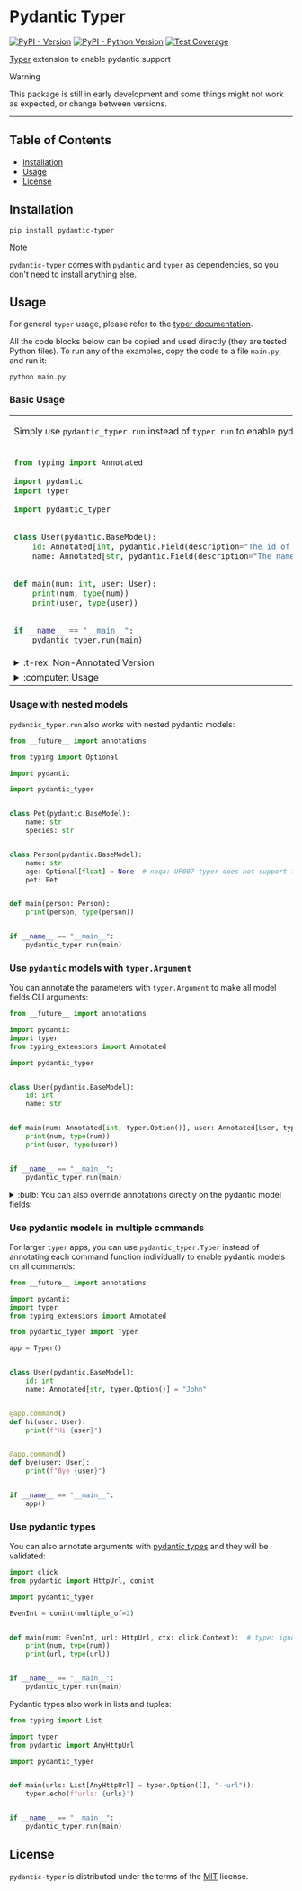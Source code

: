 <!---
Do not edit `README.md` manually, instead edit `docs/README.template.md` and run `python docs/scripts/make_docs.py`.
-->

# Pydantic Typer

[![PyPI - Version](https://img.shields.io/pypi/v/pydantic-typer.svg)](https://pypi.org/project/pydantic-typer)
[![PyPI - Python Version](https://img.shields.io/pypi/pyversions/pydantic-typer.svg)](https://pypi.org/project/pydantic-typer)
[![Test Coverage](https://coverage-badge.samuelcolvin.workers.dev/pypae/pydantic-typer.svg)](https://coverage-badge.samuelcolvin.workers.dev/redirect/pypae/pydantic-typer)

[Typer](https://github.com/tiangolo/typer) extension to enable pydantic support

> [!WARNING]  
> This package is still in early development and some things might not work as expected, or change between versions.

---

## Table of Contents

- [Installation](#installation)
- [Usage](#usage)
- [License](#license)

## Installation

```console
pip install pydantic-typer
```

> [!NOTE]  
> `pydantic-typer` comes with `pydantic` and `typer` as dependencies, so you don't need to install anything else.

## Usage

For general `typer` usage, please refer to the [typer documentation](https://typer.tiangolo.com/).

All the code blocks below can be copied and used directly (they are tested Python files).
To run any of the examples, copy the code to a file `main.py`, and run it:

```console
python main.py
```

### Basic Usage

<table>
<tr>
<td>

Simply use `pydantic_typer.run` instead of `typer.run` to enable pydantic support

</td>
</tr>
<tr>
<td>

```python
from typing import Annotated

import pydantic
import typer

import pydantic_typer


class User(pydantic.BaseModel):
    id: Annotated[int, pydantic.Field(description="The id of the user.")]
    name: Annotated[str, pydantic.Field(description="The name of the user.")] = "Jane Doe"


def main(num: int, user: User):
    print(num, type(num))
    print(user, type(user))


if __name__ == "__main__":
    pydantic_typer.run(main)
```

</td>
</tr>

<tr>
<td>
<details>
  <summary>
    :t-rex: Non-Annotated Version
  </summary>

```python
import pydantic

import pydantic_typer


class User(pydantic.BaseModel):
    id: int = pydantic.Field(description="The id of the user.")
    name: str = pydantic.Field("Jane Doe", description="The name of the user.")


def main(num: int, user: User):
    print(num, type(num))
    print(user, type(user))


if __name__ == "__main__":
    pydantic_typer.run(main)
```

</td>
</tr>

<tr>
<td>
<details>
  <summary>
    :computer: Usage
  </summary>

```console
$ # Run the basic example:
$ python main.py
Usage: example_001_basic.py [OPTIONS] NUM
Try 'example_001_basic.py --help' for help.
╭─ Error ────────────────────────────────────────────────────────────╮
│ Missing argument 'NUM'.                                            │
╰────────────────────────────────────────────────────────────────────╯

$ # We're missing a required argument, try using --help as suggested:
$ python main.py --help
Usage: example_001_basic.py [OPTIONS] NUM

╭─ Arguments ────────────────────────────────────────────────────────╮
│ *    num      INTEGER  [default: None] [required]                  │
╰────────────────────────────────────────────────────────────────────╯
╭─ Options ──────────────────────────────────────────────────────────╮
│ *  --user.id          INTEGER  The id of the user. [default: None] │
│                                [required]                          │
│    --user.name        TEXT     The name of the user.               │
│                                [default: Jane Doe]                 │
│    --help                      Show this message and exit.         │
╰────────────────────────────────────────────────────────────────────

$ # Notice the help text for `user.id` and `user.name` are inferred from the `pydantic.Field`.
$ # `user.id` is reqired, because we don't provide a default value for the field.
$ # Now run the example with the required arguments:
$ python main.py 1 --user.id 1
1 <class 'int'>
id=1 name='Jane Doe' <class '__main__.User'>

$ # It worked! You can also experiment with an invalid `user.id`:
$ python main.py 1 --user.id some-string
Usage: example_001_basic.py [OPTIONS] NUM
Try 'example_001_basic.py --help' for help.
╭─ Error ─────────────────────────────────────────────────────────────╮
│ Invalid value for '--user.id': 'some-string' is not a valid integer.│
╰─────────────────────────────────────────────────────────────────────╯
```

</td>
</tr>

</table>

### Usage with nested models

`pydantic_typer.run` also works with nested pydantic models:

```python
from __future__ import annotations

from typing import Optional

import pydantic

import pydantic_typer


class Pet(pydantic.BaseModel):
    name: str
    species: str


class Person(pydantic.BaseModel):
    name: str
    age: Optional[float] = None  # noqa: UP007 typer does not support float | None yet, see https://github.com/tiangolo/typer/pull/548
    pet: Pet


def main(person: Person):
    print(person, type(person))


if __name__ == "__main__":
    pydantic_typer.run(main)
```

### Use `pydantic` models with `typer.Argument`

You can annotate the parameters with `typer.Argument` to make all model fields CLI arguments:

```python
from __future__ import annotations

import pydantic
import typer
from typing_extensions import Annotated

import pydantic_typer


class User(pydantic.BaseModel):
    id: int
    name: str


def main(num: Annotated[int, typer.Option()], user: Annotated[User, typer.Argument()]):
    print(num, type(num))
    print(user, type(user))


if __name__ == "__main__":
    pydantic_typer.run(main)
```

<details>
<summary>:bulb: You can also override annotations directly on the pydantic model fields:</summary>

```python
from __future__ import annotations

import pydantic
import typer
from typing_extensions import Annotated

import pydantic_typer


class User(pydantic.BaseModel):
    id: Annotated[int, typer.Argument(metavar="THE_ID")]
    name: Annotated[str, typer.Option()]


def main(num: Annotated[int, typer.Option()], user: Annotated[User, typer.Argument()]):
    print(num, type(num))
    print(user, type(user))


if __name__ == "__main__":
    pydantic_typer.run(main)
```

Here, `User` is a `typer.Argument`, but we manually override the fields again:

- We override the `metavar` of to `User.id` be `THE_ID`
- And `User.name` to be a `typer.Option`

</details>

### Use pydantic models in multiple commands

For larger `typer` apps, you can use `pydantic_typer.Typer` instead of annotating each command function individually to enable pydantic models on all commands:

```python
from __future__ import annotations

import pydantic
import typer
from typing_extensions import Annotated

from pydantic_typer import Typer

app = Typer()


class User(pydantic.BaseModel):
    id: int
    name: Annotated[str, typer.Option()] = "John"


@app.command()
def hi(user: User):
    print(f"Hi {user}")


@app.command()
def bye(user: User):
    print(f"Bye {user}")


if __name__ == "__main__":
    app()
```

### Use pydantic types

You can also annotate arguments with [pydantic types](https://docs.pydantic.dev/latest/concepts/types/) and they will be validated:

```python
import click
from pydantic import HttpUrl, conint

import pydantic_typer

EvenInt = conint(multiple_of=2)


def main(num: EvenInt, url: HttpUrl, ctx: click.Context):  # type: ignore
    print(num, type(num))
    print(url, type(url))


if __name__ == "__main__":
    pydantic_typer.run(main)
```

Pydantic types also work in lists and tuples:

```python
from typing import List

import typer
from pydantic import AnyHttpUrl

import pydantic_typer


def main(urls: List[AnyHttpUrl] = typer.Option([], "--url")):
    typer.echo(f"urls: {urls}")


if __name__ == "__main__":
    pydantic_typer.run(main)
```

## License

`pydantic-typer` is distributed under the terms of the [MIT](https://spdx.org/licenses/MIT.html) license.
